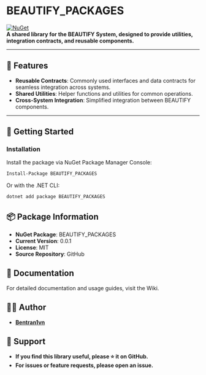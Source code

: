 # BEAUTIFY_PACKAGES

[![NuGet](https://img.shields.io/nuget/v/BEAUTIFY_PACKAGES.SHARE)](https://www.nuget.org/packages/BEAUTIFY_PACKAGES.SHARE)  
**A shared library for the BEAUTIFY System, designed to provide utilities, integration contracts, and reusable components.**

---

## 🔧 Features

- **Reusable Contracts**: Commonly used interfaces and data contracts for seamless integration across systems.
- **Shared Utilities**: Helper functions and utilities for common operations.
- **Cross-System Integration**: Simplified integration between BEAUTIFY components.

---

## 🚀 Getting Started

### **Installation**

Install the package via NuGet Package Manager Console:

```bash
Install-Package BEAUTIFY_PACKAGES
```

Or with the .NET CLI:
```bash
dotnet add package BEAUTIFY_PACKAGES
```

## 📦 Package Information
- **NuGet Package**: BEAUTIFY_PACKAGES
- **Current Version**: 0.0.1
- **License**: MIT
- **Source Repository**: GitHub

## 📜 Documentation
For detailed documentation and usage guides, visit the Wiki.

## 🧑‍💻 Author
- **[Bentran1vn](https://github.com/bentran1vn)**

## 🌟 Support

- **If you find this library useful, please ⭐ it on GitHub.**
- **For issues or feature requests, please open an issue.**